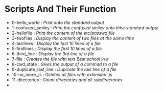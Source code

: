 # Scripts And Their Function
- 0-hello_world : *Print onto the standard output* 
- 1-confused_smiley : *Print the confused smiley onto thhe standard output* 
- 2-hellofile : *Print the content of the etc/passwd file* 
- 3-twofiles : *Display the content of two files at the same time* 
- 4-lastlines : *Display the last 10 lines of a file* 
- 5-firstlines : *Display the first 10 lines of a file* 
- 6-third_line : *Display the 3rd line of a file* 
- 7-file : *Creates the file with text Best school in it* 
- 8-cwd_state : *Gives the output of a commad to a file* 
- 9-duplicate_last_line : *Dupicate the last line of a file* 
- 10-no_more_js : *Deletes all files with extension .js* 
- 11-directories : *Count directories and all subdirectories* 
- 
